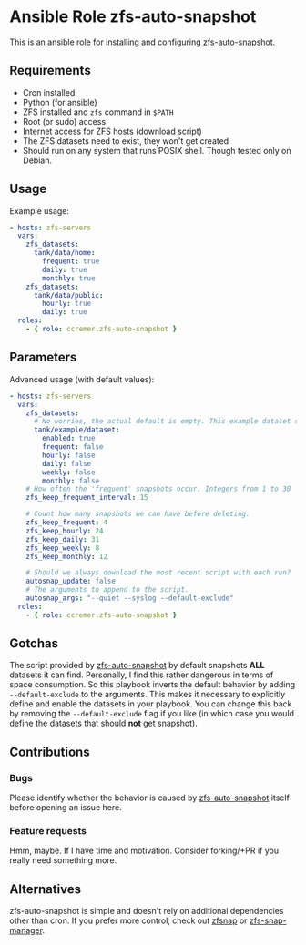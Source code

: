 # Ansible Role zfs-auto-snapshot

This is an ansible role for installing and configuring [zfs-auto-snapshot](https://github.com/zfsonlinux/zfs-auto-snapshot).

## Requirements

- Cron installed
- Python (for ansible)
- ZFS installed and `zfs` command in `$PATH`
- Root (or sudo) access
- Internet access for ZFS hosts (download script)
- The ZFS datasets need to exist, they won't get created
- Should run on any system that runs POSIX shell. Though tested only on Debian. 

## Usage

Example usage:
```yaml
- hosts: zfs-servers
  vars:
    zfs_datasets:
      tank/data/home:
        frequent: true
        daily: true
        monthly: true
    zfs_datasets:
      tank/data/public:
        hourly: true
        daily: true
  roles:
    - { role: ccremer.zfs-auto-snapshot }
```

## Parameters

Advanced usage (with default values):
```yaml
- hosts: zfs-servers
  vars:
    zfs_datasets:
      # No worries, the actual default is empty. This example dataset shows the default properties of each dataset if not defined.
      tank/example/dataset:
        enabled: true
        frequent: false
        hourly: false        
        daily: false
        weekly: false
        monthly: false
    # How often the 'frequent' snapshots occur. Integers from 1 to 30
    zfs_keep_frequent_interval: 15

    # Count how many snapshots we can have before deleting.
    zfs_keep_frequent: 4
    zfs_keep_hourly: 24
    zfs_keep_daily: 31
    zfs_keep_weekly: 8
    zfs_keep_monthly: 12

    # Should we always download the most recent script with each run?
    autosnap_update: false
    # The arguments to append to the script.
    autosnap_args: "--quiet --syslog --default-exclude"
  roles:
    - { role: ccremer.zfs-auto-snapshot }
```

## Gotchas

The script provided by [zfs-auto-snapshot](https://github.com/zfsonlinux/zfs-auto-snapshot) by default snapshots **ALL** datasets it can find. Personally, I find this rather dangerous in terms of space consumption. So this playbook inverts the default behavior by adding `--default-exclude` to the arguments. This makes it necessary to explicitly define and enable the datasets in your playbook. You can change this back by removing the `--default-exclude` flag if you like (in which case you would define the datasets that should **not** get snapshot).

## Contributions

### Bugs

Please identify whether the behavior is caused by [zfs-auto-snapshot](https://github.com/zfsonlinux/zfs-auto-snapshot) itself before opening an issue here.

### Feature requests

Hmm, maybe. If I have time and motivation. Consider forking/+PR if you really need something more.

## Alternatives

zfs-auto-snapshot is simple and doesn't rely on additional dependencies other than cron.
If you prefer more control, check out [zfsnap](https://github.com/zfsnap/zfsnap) or [zfs-snap-manager](https://github.com/khenderick/zfs-snap-manager).
